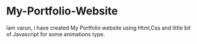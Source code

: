 # My-Portfolio-Website
Iam varun, i have created My Portfolio website using Html,Css and little bit of Javascript for some animations type.
